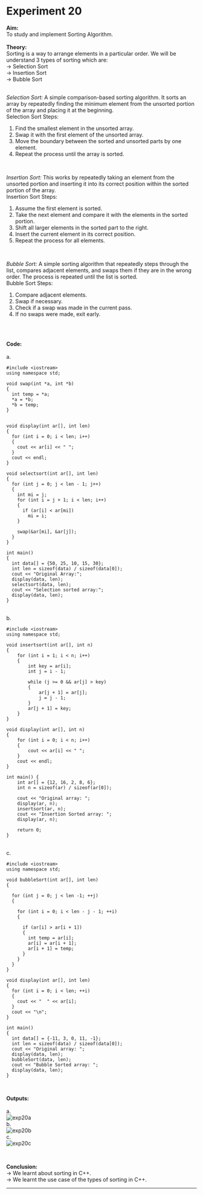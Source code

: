 # Experiment 20

**Aim:** <br>
To study and implement Sorting Algorithm. <br>
<br>
**Theory:** <br>
Sorting is a way to arrange elements in a particular order. We will be understand 3 types of sorting which are: <br>
&#8594; Selection Sort <br>
&#8594; Insertion Sort <br>
&#8594; Bubble Sort <br>
<br>

_Selection Sort:_ A simple comparison-based sorting algorithm. It sorts an array by repeatedly finding the minimum element from the unsorted portion of the array and placing it at the beginning. <br>
Selection Sort Steps: <br>
1. Find the smallest element in the unsorted array. <br>
2. Swap it with the first element of the unsorted array. <br>
3. Move the boundary between the sorted and unsorted parts by one element. <br>
4. Repeat the process until the array is sorted. <br>
<br>

_Insertion Sort:_ This works by repeatedly taking an element from the unsorted portion and inserting it into its correct position within the sorted portion of the array. <br>
Insertion Sort Steps: <br>
1. Assume the first element is sorted. <br>
2. Take the next element and compare it with the elements in the sorted portion. <br>
3. Shift all larger elements in the sorted part to the right. <br>
4. Insert the current element in its correct position. <br>
5. Repeat the process for all elements. <br>
<br>

_Bubble Sort:_ A simple sorting algorithm that repeatedly steps through the list, compares adjacent elements, and swaps them if they are in the wrong order. The process is repeated until the list is sorted. <br>
Bubble Sort Steps: <br>
1. Compare adjacent elements. <br>
2. Swap if necessary. <br>
3. Check if a swap was made in the current pass. <br>
4. If no swaps were made, exit early. <br>
<br>
<br>

**Code:** <br>
<br>
a.<br>

```
#include <iostream>
using namespace std;

void swap(int *a, int *b) 
{
  int temp = *a;
  *a = *b;
  *b = temp;
}


void display(int ar[], int len) 
{
  for (int i = 0; i < len; i++) 
  {
    cout << ar[i] << " ";
  }
  cout << endl;
}

void selectsort(int ar[], int len) 
{
  for (int j = 0; j < len - 1; j++) 
  {
    int mi = j;
    for (int i = j + 1; i < len; i++) 
    {
      if (ar[i] < ar[mi])
        mi = i;
    }

    swap(&ar[mi], &ar[j]);
  }
}

int main() 
{
  int data[] = {50, 25, 10, 15, 30};
  int len = sizeof(data) / sizeof(data[0]);
  cout << "Original Array:";
  display(data, len);
  selectsort(data, len);
  cout << "Selection sorted array:";
  display(data, len);
}

```
<br>
b.<br>

```
#include <iostream>
using namespace std;

void insertsort(int ar[], int n) 
{
    for (int i = 1; i < n; i++) 
    {
        int key = ar[i];
        int j = i - 1;

        while (j >= 0 && ar[j] > key) 
        {
            ar[j + 1] = ar[j];
            j = j - 1;
        }
        ar[j + 1] = key;
    }
}

void display(int ar[], int n) 
{
    for (int i = 0; i < n; i++) 
    {
        cout << ar[i] << " ";
    }
    cout << endl;
}

int main() {
    int ar[] = {12, 16, 2, 8, 6};
    int n = sizeof(ar) / sizeof(ar[0]);

    cout << "Original array: ";
    display(ar, n);
    insertsort(ar, n);
    cout << "Insertion Sorted array: ";
    display(ar, n);

    return 0;
}

```
<br>
c.<br>

```
#include <iostream>
using namespace std;

void bubbleSort(int ar[], int len) 
{

  for (int j = 0; j < len -1; ++j) 
  {
      
    for (int i = 0; i < len - j - 1; ++i) 
    {

      if (ar[i] > ar[i + 1]) 
      {
        int temp = ar[i];
        ar[i] = ar[i + 1];
        ar[i + 1] = temp;
      }
    }
  }
}

void display(int ar[], int len) 
{
  for (int i = 0; i < len; ++i) 
  {
    cout << "  " << ar[i];
  }
  cout << "\n";
}

int main() 
{
  int data[] = {-11, 3, 0, 11, -1};
  int len = sizeof(data) / sizeof(data[0]);
  cout << "Original array: ";
  display(data, len);
  bubbleSort(data, len);
  cout << "Bubble Sorted array: ";  
  display(data, len);
}
```
<br>


**Outputs:**  <br>
<br>
a.<br>
![exp20a](https://github.com/user-attachments/assets/865d6727-2c11-4947-aaa9-70154297037d)
 <br>
b.<br>
![exp20b](https://github.com/user-attachments/assets/97d25b08-1dec-4a83-b8d6-086a31d44a32)
 <br>
c.<br>
![exp20c](https://github.com/user-attachments/assets/c8c580cf-9b62-4522-87c8-e89287911c19)
 <br>

<br>

**Conclusion:** <br>
&#8594; We learnt about sorting in C++. <br>
&#8594; We learnt the use case of the types of sorting in C++. <br>
*******
<br>
